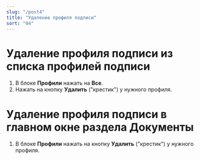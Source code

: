 ```yaml
---
slug: "/post4"
title: "Удаление профиля подписи"
sort: "04"
---
```

# Удаление профиля подписи из списка профилей подписи
1. В блоке **Профили** нажать на **Все**.
2. Нажать на кнопку **Удалить** ("крестик") у нужного профиля.


# Удаление профиля подписи в главном окне раздела Документы
1. В блоке **Профили** нажать на кнопку **Удалить** ("крестик") у нужного профиля.